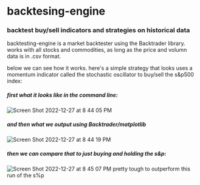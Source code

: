# backtesing-engine
### backtest buy/sell indicators and strategies on historical data
backtesting-engine is a market backtester using the Backtrader library. works with all stocks and commodities, as long as the price and volumn data is in .csv format.

below we can see how it works.
here's a simple strategy that looks uses a momentum indicator called the stochastic oscillator to buy/sell the s&p500 index:

##### first what it looks like in the command line:
![Screen Shot 2022-12-27 at 8 44 05 PM](https://user-images.githubusercontent.com/36122439/209744344-d5dd17b9-2f90-4672-96d0-9524fc95c1d5.png)
##### and then what we output using Backtrader/matplotlib
![Screen Shot 2022-12-27 at 8 44 19 PM](https://user-images.githubusercontent.com/36122439/209744337-7d95adb9-1633-429f-998a-294c7e526f34.png)
##### then we can compare that to just buying and holding the s&p:
![Screen Shot 2022-12-27 at 8 45 07 PM](https://user-images.githubusercontent.com/36122439/209744323-156a4528-3e5f-4052-a941-7626b2ab7f08.png)
pretty tough to outperform this run of the s%p 

